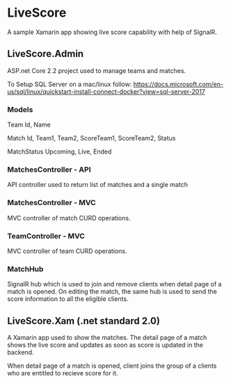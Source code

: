 # LiveScore
A sample Xamarin app showing live score capability with help of SignalR.

## LiveScore.Admin
ASP.net Core 2.2 project used to manage teams and matches.

To Setup SQL Server on a mac/linux follow: https://docs.microsoft.com/en-us/sql/linux/quickstart-install-connect-docker?view=sql-server-2017

### Models
Team
Id, Name

Match
Id, Team1, Team2, ScoreTeam1, ScoreTeam2, Status

MatchStatus
Upcoming, Live, Ended

### MatchesController - API
API controller used to return list of matches and a single match

### MatchesController - MVC
MVC controller of match CURD operations.

### TeamController - MVC
MVC controller of team CURD operations.

### MatchHub
SignalR hub which is used to join and remove clients when detail page of a match is opened. On editing the match, the same hub is used to send the score information to all the eligible clients.

## LiveScore.Xam (.net standard 2.0)
A Xamarin app used to show the matches. The detail page of a match shows the live score and updates as soon as score is updated in the backend.

When detail page of a match is opened, client joins the group of a clients who are entitled to recieve score for it.